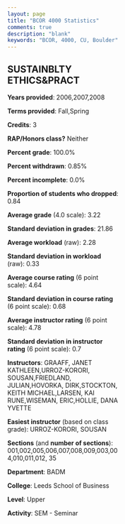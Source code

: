 ```yaml
---
layout: page
title: "BCOR 4000 Statistics"
comments: true
description: "blank"
keywords: "BCOR, 4000, CU, Boulder"
--- 
```

<head>
<script src="https://ajax.googleapis.com/ajax/libs/jquery/2.1.3/jquery.min.js"></script>
<script src="https://dl.dropboxusercontent.com/s/pc42nxpaw1ea4o9/highcharts.js?dl=0"></script>
<!-- <script src="../assets/js/highcharts.js"></script> -->
<style type="text/css">@font-face {
	font-family: "Bebas Neue";
	src: url(https://www.filehosting.org/file/details/544349/BebasNeue%20Regular.otf) format("opentype");
	}
	h1.Bebas { 
		font-family: "Bebas Neue", Verdana, Tahoma;
	}
</style>
</head>
<body>
	<div id="container" style="float: right; width: 45%; height: 88%; margin-left: 2.5%; margin-right: 2.5%;"></div>
	<script language="JavaScript">
		$(document).ready(function() {
		var chart = {type: 'column'};
		var title = {text: 'Grade Distribution'};
		var xAxis = {categories: ['A','B','C','D','F'],crosshair: true};
		var yAxis = {min: 0,title: {text: 'Percentage'}};
		var tooltip = {headerFormat: '<center><b><span style="font-size:20px">{point.key}</span></b></center>',
		               pointFormat: '<td style="padding:0"><b>{point.y:.1f}%</b></td>',
		               footerFormat: '</table>',shared: true,useHTML: true};
		var plotOptions = {column: {pointPadding: 0.0,borderWidth: 0}};  
		var credits = {enabled: false};var series= [{name: 'Percent',data: [33.35,55.41,10.27,0.66,0.3,]}];
		var json = {};
		json.chart = chart;
		json.title = title;
		json.tooltip = tooltip;
		json.xAxis = xAxis;
		json.yAxis = yAxis;  
		json.series = series;
		json.plotOptions = plotOptions;  
		json.credits = credits;
		$('#container').highcharts(json);
	});
	</script>
</body>
			   
## SUSTAINBLTY ETHICS&PRACT

**Years provided**: 2006,2007,2008

**Terms provided**: Fall,Spring

**Credits**: 3

**RAP/Honors class?** Neither

**Percent grade**: 100.0%

**Percent withdrawn**: 0.85%

**Percent incomplete**: 0.0%

**Proportion of students who dropped**: 0.84

**Average grade** (4.0 scale): 3.22

**Standard deviation in grades**: 21.86

**Average workload** (raw): 2.28

**Standard deviation in workload** (raw): 0.33

**Average course rating** (6 point scale): 4.64

**Standard deviation in course rating** (6 point scale): 0.68

**Average instructor rating** (6 point scale): 4.78

**Standard deviation in instructor rating** (6 point scale): 0.7

**Instructors**: GRAAFF, JANET KATHLEEN,URROZ-KORORI, SOUSAN,FRIEDLAND, JULIAN,HOVORKA, DIRK,STOCKTON, KEITH MICHAEL,LARSEN, KAI RUNE,WISEMAN, ERIC,HOLLIE, DANA YVETTE

**Easiest instructor** (based on class grade): URROZ-KORORI, SOUSAN

**Sections** (and **number of sections**): 001,002,005,006,007,008,009,003,004,010,011,012, 35

**Department**: BADM

**College**: Leeds School of Business

**Level**: Upper

**Activity**: SEM - Seminar